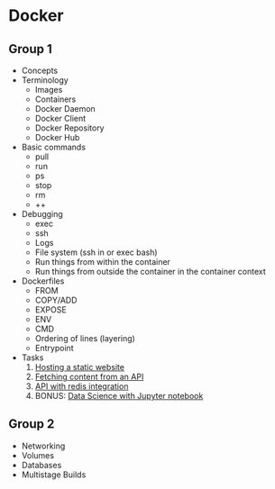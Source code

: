 # Docker

## Group 1

* Concepts
* Terminology
  * Images
  * Containers
  * Docker Daemon
  * Docker Client
  * Docker Repository
  * Docker Hub
* Basic commands
  * pull
  * run
  * ps
  * stop
  * rm
  * ++
* Debugging
  * exec
  * ssh
  * Logs
  * File system (ssh in or exec bash)
  * Run things from within the container
  * Run things from outside the container in the container context
* Dockerfiles
  * FROM
  * COPY/ADD
  * EXPOSE
  * ENV
  * CMD
  * Ordering of lines (layering)
  * Entrypoint
* Tasks
  1) [Hosting a static website](static_website)
  2) [Fetching content from an API](dynamic_website)
  3) [API with redis integration](redis_api)
  4) BONUS: [Data Science with Jupyter notebook](jupyter_notebook)

## Group 2

* Networking
* Volumes
* Databases
* Multistage Builds

